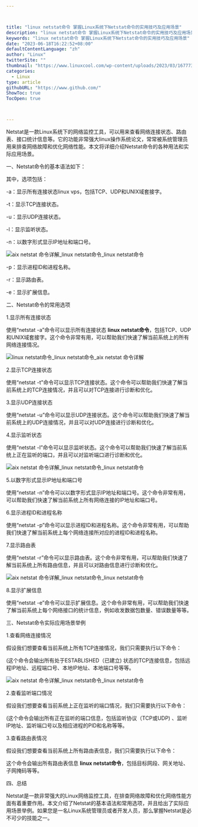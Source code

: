 ```yaml
---



title: "linux netstat命令 掌握Linux系统下Netstat命令的实用技巧及应用场景"
description: "linux netstat命令 掌握Linux系统下Netstat命令的实用技巧及应用场景"
keywords: "linux netstat命令 掌握Linux系统下Netstat命令的实用技巧及应用场景"
date: "2023-06-18T16:22:52+08:00"
defaultContentLanguage: "zh"
author: "Linux"
twitterSite: ""
thumbnail: "https://www.linuxcool.com/wp-content/uploads/2023/03/1677737249663_0.png"
categories:
  - Linux
type: article
githubURL: "https://www.github.com/"
ShowToc: true
TocOpen: true



---
```


Netstat是一款Linux系统下的网络监控工具，可以用来查看网络连接状态、路由表、接口统计信息等。它的功能非常强大linux操作系统论文，常常被系统管理员用来排查网络故障和优化网络性能。本文将详细介绍Netstat命令的各种用法和实际应用场景。

一、Netstat命令的基本语法如下：

其中，选项包括：

-a：显示所有连接状态linux vps，包括TCP、UDP和UNIX域套接字。

-t：显示TCP连接状态。

-u：显示UDP连接状态。

-l：显示监听状态。

-n：以数字形式显示IP地址和端口号。

![aix netstat 命令详解_linux netstat命令_linux netstat命令](https://www.linuxcool.com/wp-content/uploads/2023/03/1677737249663_0.png)

-p：显示进程ID和进程名称。

-r：显示路由表。

-e：显示扩展信息。

二、Netstat命令的常用选项

1.显示所有连接状态

使用“netstat -a”命令可以显示所有连接状态 **linux netstat命令**，包括TCP、UDP和UNIX域套接字。这个命令非常有用，可以帮助我们快速了解当前系统上的所有网络连接情况。

![linux netstat命令_linux netstat命令_aix netstat 命令详解](https://www.linuxcool.com/wp-content/uploads/2023/03/1677737249663_1.png)

2.显示TCP连接状态

使用“netstat -t”命令可以显示TCP连接状态。这个命令可以帮助我们快速了解当前系统上的TCP连接情况，并且可以对TCP连接进行诊断和优化。

3.显示UDP连接状态

使用“netstat -u”命令可以显示UDP连接状态。这个命令可以帮助我们快速了解当前系统上的UDP连接情况，并且可以对UDP连接进行诊断和优化。

4.显示监听状态

使用“netstat -l”命令可以显示监听状态。这个命令可以帮助我们快速了解当前系统上正在监听的端口，并且可以对监听端口进行诊断和优化。

![aix netstat 命令详解_linux netstat命令_linux netstat命令](https://www.linuxcool.com/wp-content/uploads/2023/03/1677737249663_2.png)

5.以数字形式显示IP地址和端口号

使用“netstat -n”命令可以以数字形式显示IP地址和端口号。这个命令非常有用，可以帮助我们快速了解当前系统上所有网络连接的IP地址和端口号。

6.显示进程ID和进程名称

使用“netstat -p”命令可以显示进程ID和进程名称。这个命令非常有用，可以帮助我们快速了解当前系统上每个网络连接所对应的进程ID和进程名称。

7.显示路由表

使用“netstat -r”命令可以显示路由表。这个命令非常有用，可以帮助我们快速了解当前系统上所有路由信息，并且可以对路由信息进行诊断和优化。

![aix netstat 命令详解_linux netstat命令_linux netstat命令](https://www.linuxcool.com/wp-content/uploads/2023/03/1677737249663_3.png)

8.显示扩展信息

使用“netstat -e”命令可以显示扩展信息。这个命令非常有用，可以帮助我们快速了解当前系统上每个网络接口的统计信息，例如收发数据包数量、错误数量等等。

三、Netstat命令实际应用场景举例

1.查看网络连接情况

假设我们想要查看当前系统上所有TCP连接情况，我们只需要执行以下命令：

(这个命令会输出所有处于ESTABLISHED（已建立) 状态的TCP连接信息，包括远程IP地址、远程端口号、本地IP地址、本地端口号等等。

![aix netstat 命令详解_linux netstat命令_linux netstat命令](https://www.linuxcool.com/wp-content/uploads/2023/03/1677737249663_4.png)

2.查看监听端口情况

假设我们想要查看当前系统上正在监听的端口情况，我们只需要执行以下命令：

(这个命令会输出所有正在监听的端口信息，包括监听协议（TCP或UDP) 、监听IP地址、监听端口号以及相应进程的PID和名称等等。

3.查看路由表情况

假设我们想要查看当前系统上所有路由表信息，我们只需要执行以下命令：

这个命令会输出所有路由表信息 **linux netstat命令**，包括目标网段、网关地址、子网掩码等等。

四、总结

Netstat是一款非常强大的Linux网络监控工具，在排查网络故障和优化网络性能方面有着重要作用。本文介绍了Netstat的基本语法和常用选项，并且给出了实际应用场景举例。如果您是一名Linux系统管理员或者开发人员，那么掌握Netstat是必不可少的技能之一。